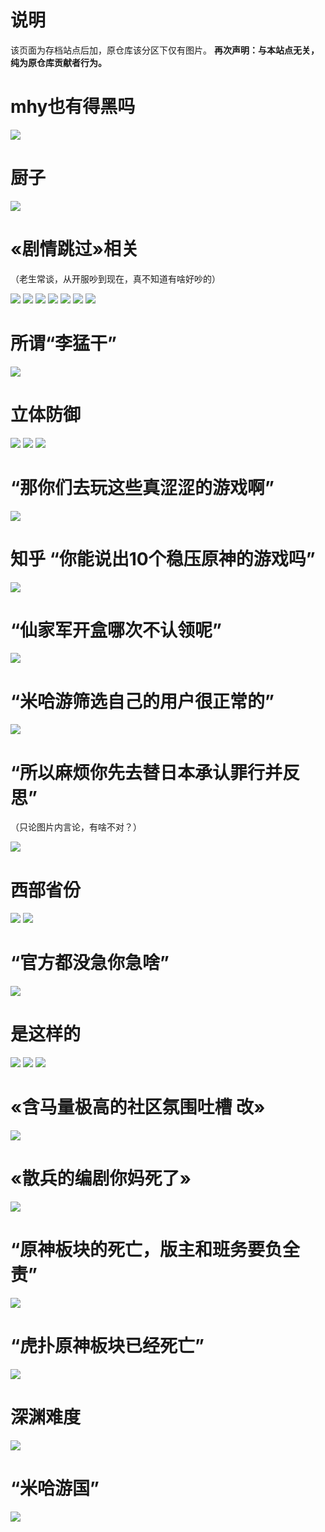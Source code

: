# 说明

该页面为存档站点后加，原仓库该分区下仅有图片。
**再次声明：与本站点无关，纯为原仓库贡献者行为。**

# mhy也有得黑吗
![](./mhy也有得黑吗.png)

# 厨子
![](./厨子流水.jpg)

# «剧情跳过»相关
（老生常谈，从开服吵到现在，真不知道有啥好吵的）

![](./剧情跳过1.jpg)
![](./剧情跳过2.jpg)
![](./剧情跳过3.jpg)
![](./剧情跳过4.jpg)
![](./吹一波不给跳过.jpg)
![](./游戏制作不是为你服务.jpg)
![](./游戏制作人的自由.jpg)

# 所谓“李猛干”

![](./m.jpg)

# 立体防御

![](./立体防御1.jpg)
![](./立体防御2.jpg)
![](./立体防御3.jpg)

# “那你们去玩这些真涩涩的游戏啊”

![](./那你们去玩这些真涩涩的游戏啊.jpg)

# 知乎 “你能说出10个稳压原神的游戏吗”

![](./原赢你能说出10个稳压原神的游戏吗.jpg)

# “仙家军开盒哪次不认领呢”

![](./仙家军开盒哪次不认领呢.jpg)

# “米哈游筛选自己的用户很正常的”

![](./米哈游筛选自己的用户.jpg)

# “所以麻烦你先去替日本承认罪行并反思”
（只论图片内言论，有啥不对？）

![](./替日本承担罪过.jpg)

# 西部省份

![](./用苹果氪金米哈游收入减少西部收入减少.jpg)
![](./用苹果氪金米哈游收入减少西部收入减少2.jpg)

# “官方都没急你急啥”

![](./官方都没急你急啥.jpg)

# 是这样的

![](./捏鼻氪金一万.jpg)
![](./自称桥洞人.png)
![](./mhy也有得黑吗.png)

# «含马量极高的社区氛围吐槽 改»

![](./含马量极高的社区氛围吐槽.jpg)

# «散兵的编剧你妈死了»

![](./散兵的编剧你妈死了.jpg)

# “原神板块的死亡，版主和班务要负全责”

![](./原神板块的死亡，版主和班务要负全责.png)

# “虎扑原神板块已经死亡”

![](./虎扑原神板块已经死亡.jpg)

# 深渊难度

![](./这次深渊难度很合理.png)

# “米哈游国”
![](./米哈游国旗.jpg)
